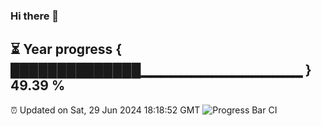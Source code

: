 ### Hi there 👋
⏳ Year progress { ██████████████▁▁▁▁▁▁▁▁▁▁▁▁▁▁▁▁ } 49.39 %
---
⏰ Updated on Sat, 29 Jun 2024 18:18:52 GMT
![Progress Bar CI](https://github.com/liununu/liununu/workflows/Progress%20Bar%20CI/badge.svg)
